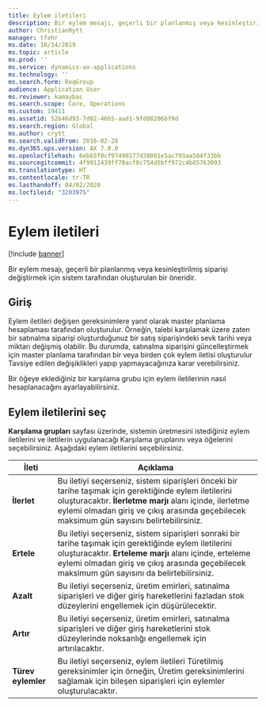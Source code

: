 ```yaml
---
title: Eylem iletileri
description: Bir eylem mesajı, geçerli bir planlanmış veya kesinleştirilmiş siparişi değiştirmek için sistem tarafından oluşturulan bir öneridir.
author: ChristianRytt
manager: tfehr
ms.date: 10/14/2019
ms.topic: article
ms.prod: ''
ms.service: dynamics-ax-applications
ms.technology: ''
ms.search.form: ReqGroup
audience: Application User
ms.reviewer: kamaybac
ms.search.scope: Core, Operations
ms.custom: 19411
ms.assetid: 52b46d93-7d02-46b5-aad1-9fd08206bf9d
ms.search.region: Global
ms.author: crytt
ms.search.validFrom: 2016-02-28
ms.dyn365.ops.version: AX 7.0.0
ms.openlocfilehash: 6eb65f0cf97490177d38001e5ac793aa584f33bb
ms.sourcegitcommit: 4f9912439ff78acf0c754d5bff972c4b85763093
ms.translationtype: HT
ms.contentlocale: tr-TR
ms.lasthandoff: 04/02/2020
ms.locfileid: "3203975"
---
```

# <a name="action-messages"></a>Eylem iletileri

[!include [banner](../includes/banner.md)]

Bir eylem mesajı, geçerli bir planlanmış veya kesinleştirilmiş siparişi değiştirmek için sistem tarafından oluşturulan bir öneridir.

## <a name="introduction"></a>Giriş

Eylem iletileri değişen gereksinimlere yanıt olarak master planlama hesaplaması tarafından oluşturulur. Örneğin, talebi karşılamak üzere zaten bir satınalma siparişi oluşturduğunuz bir satış siparişindeki sevk tarihi veya miktarı değişmiş olabilir. Bu durumda, satınalma siparişini güncelleştirmek için master planlama tarafından bir veya birden çok eylem iletisi oluşturulur Tavsiye edilen değişiklikleri yapıp yapmayacağınıza karar verebilirsiniz.

Bir öğeye eklediğiniz bir karşılama grubu için eylem iletilerinin nasıl hesaplanacağını ayarlayabilirsiniz.

## <a name="select-action-messages"></a>Eylem iletilerini seç

**Karşılama grupları** sayfası üzerinde, sistemin üretmesini istediğiniz eylem iletilerini ve iletilerin uygulanacağı Karşılama gruplarını veya öğelerini seçebilirsiniz. Aşağıdaki eylem iletilerini seçebilirsiniz.

| İleti             | Açıklama                                                                                                                                                                                                                                              |
|---------------------|----------------------------------------------------------------------------------------------------------------------------------------------------------------------------------------------------------------------------------------------------------|
| **İlerlet**         | Bu iletiyi seçerseniz, sistem siparişleri önceki bir tarihe taşımak için gerektiğinde eylem iletilerini oluşturacaktır. **İlerletme marjı** alanı içinde, ilerletme eylemi olmadan giriş ve çıkış arasında geçebilecek maksimum gün sayısını belirtebilirsiniz. |
| **Ertele**        | Bu iletiyi seçerseniz, sistem siparişleri sonraki bir tarihe taşımak için gerektiğinde eylem iletilerini oluşturacaktır. **Erteleme marjı** alanı içinde, erteleme eylemi olmadan giriş ve çıkış arasında geçebilecek maksimum gün sayısını da belirtebilirsiniz.       |
| **Azalt**        | Bu iletiyi seçerseniz, üretim emirleri, satınalma siparişleri ve diğer giriş hareketlerini fazladan stok düzeylerini engellemek için düşürülecektir.                                                                                                   |
| **Artır**        | Bu iletiyi seçerseniz, üretim emirleri, satınalma siparişleri ve diğer giriş hareketlerini stok düzeylerinde noksanlığı engellemek için artırılacaktır.                                                                                                    |
| **Türev eylemler** | Bu iletiyi seçerseniz, eylem iletileri Türetilmiş gereksinimler için örneğin, Üretim gereksinimlerini sağlamak için bileşen siparişleri için eylemler oluşturulacaktır.                                                                                                   |





